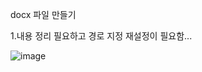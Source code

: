 docx 파일 만들기

1.내용 정리 필요하고 경로 지정 재설정이 필요함...

![image](https://user-images.githubusercontent.com/28819051/140034735-7fe20c7e-7f8e-49d8-b6e9-a42e2d4696c3.png)
